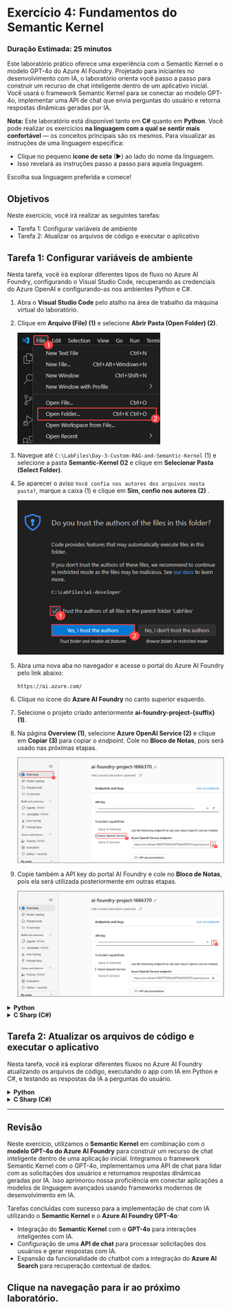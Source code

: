 # Exercício 4: Fundamentos do Semantic Kernel

### Duração Estimada: 25 minutos

Este laboratório prático oferece uma experiência com o Semantic Kernel e o modelo GPT-4o do Azure AI Foundry. Projetado para iniciantes no desenvolvimento com IA, o laboratório orienta você passo a passo para construir um recurso de chat inteligente dentro de um aplicativo inicial. Você usará o framework Semantic Kernel para se conectar ao modelo GPT-4o, implementar uma API de chat que envia perguntas do usuário e retorna respostas dinâmicas geradas por IA.

**Nota:** Este laboratório está disponível tanto em **C#** quanto em **Python**. Você pode realizar os exercícios **na linguagem com a qual se sentir mais confortável** — os conceitos principais são os mesmos. Para visualizar as instruções de uma linguagem específica:

- Clique no pequeno **ícone de seta** (▶) ao lado do nome da linguagem.
- Isso revelará as instruções passo a passo para aquela linguagem.

Escolha sua linguagem preferida e comece!

## Objetivos

Neste exercício, você irá realizar as seguintes tarefas:

- Tarefa 1: Configurar variáveis de ambiente
- Tarefa 2: Atualizar os arquivos de código e executar o aplicativo

## Tarefa 1: Configurar variáveis de ambiente

Nesta tarefa, você irá explorar diferentes tipos de fluxo no Azure AI Foundry, configurando o Visual Studio Code, recuperando as credenciais do Azure OpenAI e configurando-as nos ambientes Python e C#.

1. Abra o **Visual Studio Code** pelo atalho na área de trabalho da máquina virtual do laboratório.

2. Clique em **Arquivo (File) (1)** e selecione **Abrir Pasta (Open Folder) (2)**.

   ![](./media/image_023.png)

3. Navegue até `C:\LabFiles\Day-3-Custom-RAG-and-Semantic-Kernel` (1) e selecione a pasta **Semantic-Kernel ()2** e clique em **Selecionar Pasta (Select Folder)**.

4. Se aparecer o aviso `Você confia nos autores dos arquivos nesta pasta?`, marque a caixa (1) e clique em **Sim, confio nos autores (2)** .

   ![](./media/image_025.png)

5. Abra uma nova aba no navegador e acesse o portal do Azure AI Foundry pelo link abaixo:

   ```
   https://ai.azure.com/
   ```

6. Clique no ícone do **Azure AI Foundry** no canto superior esquerdo.

7. Selecione o projeto criado anteriormente **ai-foundry-project-{suffix} (1)**.

8. Na página **Overview (1)**, selecione **Azure OpenAI Service (2)** e clique em **Copiar (3)** para copiar o *endpoint*. Cole no **Bloco de Notas**, pois será usado nas próximas etapas.

   ![](./media/image_021.png)

9. Copie também a API key do portal AI Foundry e cole no **Bloco de Notas**, pois ela será utilizada posteriormente em outras etapas.

   ![](./media/image_022.png)

<details>
<summary><strong>Python</strong></summary>

1. Navegue até o diretório `Python>src` e abra o arquivo **.env** (1).

   ![](./media/image_026.png)

2. Cole o **endpoint do Azure OpenAI** ao lado de `AZURE_OPENAI_ENDPOINT`.

   > Nota: Certifique-se de que todos os valores estejam entre **aspas duplas ("")**.

3. Cole a **API key** ao lado de `AZURE_OPENAI_API_KEY`.

   ![](./media/image_027.png)

4. Salve o arquivo.

</details>


<details>
<summary><strong>C Sharp (C#)</strong></summary>

1. Navegue até `Dotnet>src>BlazorAI` e abra o arquivo **appsettings.json (1)**.

   ![](./media/image_028.png)

2. Cole o **endpoint do Azure OpenAI** ao lado de `AOI_ENDPOINT`.

   > **Nota:** Remova a **barra final ("/")** do endpoint e coloque tudo entre aspas duplas.

3. Cole a **API key** ao lado de `AOI_API_KEY`.

   ![](./media/image_029.png)

4. Salve o arquivo.

</details>


## Tarefa 2: Atualizar os arquivos de código e executar o aplicativo

Nesta tarefa, você irá explorar diferentes fluxos no Azure AI Foundry atualizando os arquivos de código, executando o app com IA em Python e C#, e testando as respostas da IA a perguntas do usuário.

<details>
<summary><strong>Python</strong></summary>

1. Navegue até `Python>src` e abra o arquivo **chat.py**.

   ![](./media/image_030.png)

2. Adicione os seguintes imports na seção `#Import Modules` (1):

   ```python
   from semantic_kernel.connectors.ai.chat_completion_client_base import ChatCompletionClientBase
   from semantic_kernel.connectors.ai.open_ai import OpenAIChatPromptExecutionSettings
   import os
   ```

    ![](./media/image_031.png)

3. Adicione o seguinte na seção `# Challenge 02 - Chat Completion Service` (1):

   ```python
   chat_completion_service = AzureChatCompletion(
       deployment_name=os.getenv("AZURE_OPENAI_CHAT_DEPLOYMENT_NAME"),
       api_key=os.getenv("AZURE_OPENAI_API_KEY"),
       endpoint=os.getenv("AZURE_OPENAI_ENDPOINT"),
       service_id="chat-service",
   )
   kernel.add_service(chat_completion_service)
   execution_settings = kernel.get_prompt_execution_settings_from_service_id("chat-service")
   ```

    ![](./media/image_032.png)

4. Adicione o seguinte na seção `# Start Challenge 02 - Sending a message to the chat completion service by invoking kernel` do arquivo:

   ```python
   global chat_history
   chat_history.add_user_message(user_input)
   chat_completion = kernel.get_service(type=ChatCompletionClientBase)
   execution_settings = kernel.get_prompt_execution_settings_from_service_id("chat-service")
   response = await chat_completion.get_chat_message_content(
       chat_history=chat_history,
       settings=execution_settings,
       kernel=kernel
   )
   chat_history.add_assistant_message(str(response))
   ```

    ![](./media/image_033.png)

5. Adicione o seguinte na seção `#return result`:

   ```python
   logger.info(f"Response: {response}")
   return response
   ```

    ![](./media/image_034.png)

6. Se encontrar erros de indentação, use o código de referência:

   ```
   https://raw.githubusercontent.com/CloudLabsAI-Azure/ai-developer/refs/heads/prod/CodeBase/python/lab-02.py
   ```

7. Salve o arquivo.

8. Clique com o botão direito em `Python>src` e selecione **Abrir no Terminal Integrado**.

   ![](./media/image_035.png)

9. Rode o app com:

   ```bash
   streamlit run app.py
   ```

10. Se for solicitado um e-mail, use:

    ```
    test@gmail.com
    ```

    ![](./media/image_036.png)

11. Se o app não abrir automaticamente, acesse:

    ```
    http://localhost:8501
    ```

12. Envie os prompts e veja as respostas da IA:

    ```
    Why is the sky blue?
    ```
    ```
    Why is it red?
    ```

    ![](./media/image_037.png)

</details>

<details>
<summary><strong>C Sharp (C#)</strong></summary>

1. Navegue até `Dotnet>src>BlazorAI>Components>Pages` e abra o arquivo **Chat.razor.cs (1)**.

   ![](./media/image_038.png)

2. Adicione o seguinte no local indicado (`// Your code goes here(Line no. 92)`):

   ```csharp
   chatHistory.AddUserMessage(userMessage);
   var chatCompletionService = kernel.GetRequiredService<IChatCompletionService>();
   var assistantResponse = await chatCompletionService.GetChatMessageContentAsync(
       chatHistory: chatHistory,
       kernel: kernel);
   chatHistory.AddAssistantMessage(assistantResponse.Content);
   ```

3. Se houver erro de indentação, use o código de referência:

   ```
   https://raw.githubusercontent.com/CloudLabsAI-Azure/ai-developer/refs/heads/prod/CodeBase/c%23/lab-02.cs
   ```

4. Salve o arquivo.

5. Clique com o botão direito em `Dotnet>src>Aspire>Aspire.AppHost` e selecione **Abrir no Terminal Integrado**.

   ![](./media/image_040.png)

6. Execute o comando abaixo para confiar nos certificados:

   ```bash
   dotnet dev-certs https --trust
   ```

    ![](./media/image_041.png)

7. Execute o aplicativo:

   ```bash
   dotnet run
   ```

8. Acesse no navegador e navegue para o link do **blazor-aichat**, ou seja **https://localhost:7118/**

   >**Nota**: Caso veja alertas de segurança, feche e tente novamente.

9. Teste com os prompts:

   ```
   Why is the sky blue?
   ```
   ```
   Why is it red?
   ```

10. Você irá receber uma resposta similar à essa mostrada abaixo:   

   ![](./media/image_042.png)

</details>

---

## Revisão

Neste exercício, utilizamos o **Semantic Kernel** em combinação com o **modelo GPT-4o do Azure AI Foundry** para construir um recurso de chat inteligente dentro de uma aplicação inicial. Integramos o framework Semantic Kernel com o GPT-4o, implementamos uma API de chat para lidar com as solicitações dos usuários e retornamos respostas dinâmicas geradas por IA. Isso aprimorou nossa proficiência em conectar aplicações a modelos de linguagem avançados usando frameworks modernos de desenvolvimento em IA.

Tarefas concluídas com sucesso para a implementação de chat com IA utilizando o **Semantic Kernel** e o **Azure AI Foundry GPT-4o**:

- Integração do **Semantic Kernel** com o **GPT-4o** para interações inteligentes com IA.
- Configuração de uma **API de chat** para processar solicitações dos usuários e gerar respostas com IA.
- Expansão da funcionalidade do chatbot com a integração do **Azure AI Search** para recuperação contextual de dados.


## Clique na navegação para ir ao próximo laboratório.
